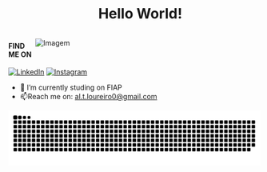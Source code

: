 <div id="user-content-toc">
  <ul align="center">
    <summary><h1 style="display: inline-block">Hello World!</h1></summary>
</div>
    
<!-- GIF -->
<p align="left">
  <img align="right" src="https://i.pinimg.com/originals/96/c4/1d/96c41d290b7a0cd5d80ceebc3aaf9d15.gif" alt="Imagem"  width="450">
</p>
    
#### FIND ME ON
[![LinkedIn](https://img.shields.io/badge/LinkedIn-0077B5?style=for-the-badge&logo=linkedin&logoColor=white)](https://www.linkedin.com/in/ana-laura-torres-loureiro-b85ba1298/)
[![Instagram](https://img.shields.io/badge/Instagram-E4405F?style=for-the-badge&logo=instagram&logoColor=white)](https://www.instagram.com/_lana.007_/)
- 🔭 I’m currently studing on FIAP
- 📫Reach me on: al.t.loureiro0@gmail.com

![snake gif](https://github.com/AnaTorresLoureiro/AnaTorresLoureiro/blob/output/github-contribution-grid-snake.svg)
<!--
**AnaTorresLoureiro/AnaTorresLoureiro** is a ✨ _special_ ✨ repository because its `README.md` (this file) appears on your GitHub profile.

Here are some ideas to get you started:

- 🔭 I’m currently working on ...
- 🌱 I’m currently learning ...
- 👯 I’m looking to collaborate on ...
- 🤔 I’m looking for help with ...
- 💬 Ask me about ...
- 📫 How to reach me: ...
- 😄 Pronouns: ...
- ⚡ Fun fact: ...
-->
